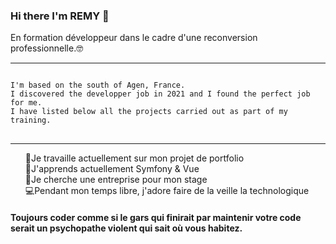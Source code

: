 
### Hi there I'm REMY 👋

En formation développeur dans le cadre d'une reconversion professionnelle.🤓
<hr>
<div snippet-clipboard-content position-relative overflow-auto>
<pre>
<code>
I'm based on the south of Agen, France.
I discovered the developper job in 2021 and I found the perfect job for me. 
I have listed below all the projects carried out as part of my training.
</code>
</pre>
</div>
<hr>



<ul dir="auto" style="list-style-type:none">
<li style="list-style-type:none">🔭Je travaille actuellement sur mon projet de portfolio</li>
<li style="list-style-type:none">🌱J'apprends actuellement Symfony & Vue</li>
<li style="list-style-type:none">🤝Je cherche une entreprise pour mon stage</li>
<li style="list-style-type:none">💻Pendant mon temps libre, j'adore faire de la veille la technologique</li>
</ul>
<h4> Toujours coder comme si le gars qui finirait par maintenir votre code serait un psychopathe violent qui sait où vous habitez.<h4>






